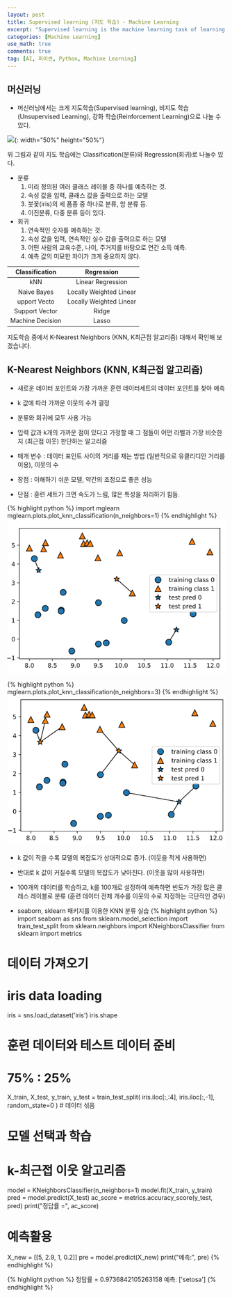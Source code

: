 ```yaml
---
layout: post
title: Supervised learning (지도 학습) - Machine Learning
excerpt: "Supervised learning is the machine learning task of learning a function that maps an input to an output based on example input-output pairs. It infers a function from labeled training data consisting of a set of training examples."
categories: [Machine Learning]
use_math: true
comments: true
tag: [AI, 파이썬, Python, Machine Learning]
---
```


## 머신러닝

* 머신러닝에서는 크게 지도학습(Supervised learning), 비지도 학습(Unsupervised Learning), 강화 학습(Reinforcement Learning)으로 나눌 수 있다.

![](https://blog.kakaocdn.net/dn/bUwxcG/btqAyyPLLl6/VAmK70YGuVVZ2pN05zf95k/img.png){: width="50%" height="50%"}

위 그림과 같이 지도 학습에는 Classification(분류)와 Regression(회귀)로 나눌수 있다.
* 분류
  1. 미리 정의된 여러 클래스 레이블 중 하나를 예측하는 것.
  2. 속성 값을 입력, 클래스 값을 출력으로 하는 모델
  3. 붓꽃(iris)의 세 품종 중 하나로 분류, 암 분류 등.
  4. 이진분류, 다중 분류 등이 있다.
* 회귀
  1. 연속적인 숫자를 예측하는 것.
  2. 속성 값을 입력, 연속적인 실수 값을 출력으로 하는 모델
  3. 어떤 사람의 교육수준, 나이, 주거지를 바탕으로 연간 소득 예측.
  4. 예측 값의 미묘한 차이가 크게 중요하지 않다.


Classification     |  Regression  
:------------:|:---------------------:
kNN           |  Linear Regression
Naive Bayes  |  Locally Weighted Linear
upport Vecto | Locally Weighted Linear
Support Vector| Ridge
Machine Decision | Lasso

지도학습 중에서 K-Nearest Neighbors (KNN, K최근접 알고리즘) 대해서 확인해 보겠습니다.

## K-Nearest Neighbors (KNN, K최근접 알고리즘)

 * 새로운 데이터 포인트와 가장 가까운 훈련 데이터세트의 데이터 포인트를 찾아 예측
 * k 값에 따라 가까운 이웃의 수가 결정
 * 분류와 회귀에 모두 사용 가능

 * 입력 값과 k개의 가까운 점이 있다고 가정할 때 그 점들이 어떤 라벨과 가장 비슷한지 (최근접 이웃) 판단하는 알고리즘

 * 매개 변수 : 데이터 포인트 사이의 거리를 재는 방법 (일반적으로 유클리디안 거리를 이용), 이웃의 수

 * 장점 : 이해하기 쉬운 모델, 약간의 조정으로 좋은 성능
 * 단점 : 훈련 세트가 크면 속도가 느림, 많은 특성을 처리하기 힘듬.

{% highlight python %}
import mglearn
mglearn.plots.plot_knn_classification(n_neighbors=1)
{% endhighlight %}
![](https://github.com/kimjinhyuk/kimjinhyuk.github.io/blob/master/knn01.PNG?raw=true)

{% highlight python %}
mglearn.plots.plot_knn_classification(n_neighbors=3)
{% endhighlight %}
![](https://github.com/kimjinhyuk/kimjinhyuk.github.io/blob/master/knn02.PNG?raw=true)

* k 값이 작을 수록 모델의 복잡도가 상대적으로 증가. (이웃을 적게 사용하면)
* 반대로 k 값이 커질수록 모델의 복잡도가 낮아진다. (이웃을 많이 사용하면)
* 100개의 데이터를 학습하고, k를 100개로 설정하여 예측하면 빈도가 가장 많은 클래스 레이블로 분류 (훈련 데이터 전체 개수를 이웃의 수로 지정하는 극단적인 경우)

* seaborn, sklearn 패키지를 이용한 KNN 분류 실습
{% highlight python %}
import seaborn as sns
from sklearn.model_selection import train_test_split
from sklearn.neighbors import KNeighborsClassifier
from sklearn import metrics

# 데이터 가져오기
# iris data loading
iris = sns.load_dataset('iris')
iris.shape

# 훈련 데이터와 테스트 데이터 준비
# 75% : 25%
X_train, X_test, y_train, y_test = train_test_split(
                                      iris.iloc[:,:4],
                                      iris.iloc[:,-1],
                                      random_state=0 )  # 데이터 섞음

# 모델 선택과 학습
# k-최근접 이웃 알고리즘
model = KNeighborsClassifier(n_neighbors=1)
model.fit(X_train, y_train)
pred = model.predict(X_test)
ac_score = metrics.accuracy_score(y_test, pred)
print("정답률 =", ac_score)

# 예측활용
X_new = [[5, 2.9, 1, 0.2]]
pre = model.predict(X_new)
print("예측:", pre)
{% endhighlight %}

{% highlight python %}
정답률 = 0.9736842105263158
예측: ['setosa']
{% endhighlight %}
